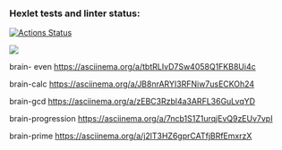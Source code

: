 ### Hexlet tests and linter status:

[![Actions Status](https://github.com/Artoym1234/frontend-project-lvl1/workflows/hexlet-check/badge.svg)](https://github.com/Artoym1234/frontend-project-lvl1/actions)

<a href="https://codeclimate.com/github/Artoym1234/frontend-project-lvl1/maintainability"><img src="https://api.codeclimate.com/v1/badges/baabedddac5b86051ef0/maintainability" /></a>

brain- even https://asciinema.org/a/tbtRLIvD7Sw4058Q1FKB8Ui4c

brain-calc https://asciinema.org/a/JB8nrARYI3RFNiw7usECKOh24

brain-gcd  https://asciinema.org/a/zEBC3Rzbl4a3ARFL36GuLvqYD

brain-progression https://asciinema.org/a/7ncb1S1Z1urqjEvQ9zEUv7vpI

brain-prime https://asciinema.org/a/j2lT3HZ6gprCATfjBRfEmxrzX